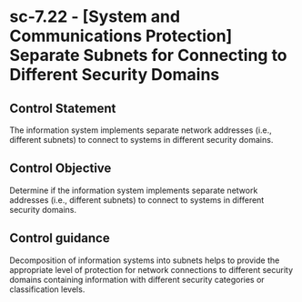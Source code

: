 # sc-7.22 - \[System and Communications Protection\] Separate Subnets for Connecting to Different Security Domains

## Control Statement

The information system implements separate network addresses (i.e., different subnets) to connect to systems in different security domains.

## Control Objective

Determine if the information system implements separate network addresses (i.e., different subnets) to connect to systems in different security domains.

## Control guidance

Decomposition of information systems into subnets helps to provide the appropriate level of protection for network connections to different security domains containing information with different security categories or classification levels.
